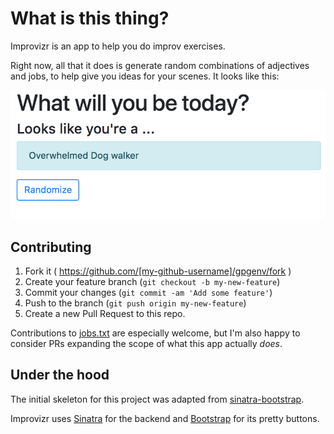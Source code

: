 # What is this thing?

Improvizr is an app to help you do improv exercises.

Right now, all that it does is generate random combinations of adjectives and jobs, to help give you ideas for your scenes. It looks like this:

![Screenshot](https://raw.githubusercontent.com/sheax0r/improvizr/master/screenshot.png)

## Contributing

1. Fork it ( https://github.com/[my-github-username]/gpgenv/fork )
2. Create your feature branch (`git checkout -b my-new-feature`)
3. Commit your changes (`git commit -am 'Add some feature'`)
4. Push to the branch (`git push origin my-new-feature`)
5. Create a new Pull Request to this repo.

Contributions to [jobs.txt](https://github.com/sheax0r/improvizr/blob/master/data/job.txt) are especially welcome, but I'm also happy to consider PRs expanding the scope of what this app actually *does*.

## Under the hood

The initial skeleton for this project was adapted from [sinatra-bootstrap](https://github.com/bootstrap-ruby/sinatra-bootstrap).

Improvizr uses [Sinatra](https://github.com/sinatra/sinatra) for the backend and [Bootstrap](https://getbootstrap.com/) for its pretty buttons.

